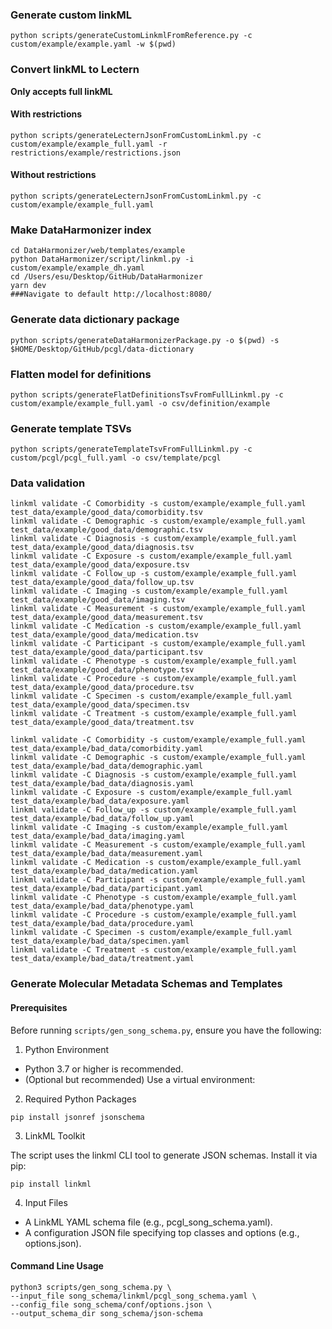 ### Generate custom linkML
```
python scripts/generateCustomLinkmlFromReference.py -c custom/example/example.yaml -w $(pwd)
```
### Convert linkML to Lectern
**Only accepts full linkML**
#### With restrictions
```
python scripts/generateLecternJsonFromCustomLinkml.py -c custom/example/example_full.yaml -r restrictions/example/restrictions.json
```
#### Without restrictions
```
python scripts/generateLecternJsonFromCustomLinkml.py -c custom/example/example_full.yaml
```
### Make DataHarmonizer index
```
cd DataHarmonizer/web/templates/example
python DataHarmonizer/script/linkml.py -i custom/example/example_dh.yaml
cd /Users/esu/Desktop/GitHub/DataHarmonizer
yarn dev
###Navigate to default http://localhost:8080/
```
### Generate data dictionary package
```
python scripts/generateDataHarmonizerPackage.py -o $(pwd) -s $HOME/Desktop/GitHub/pcgl/data-dictionary
```
### Flatten model for definitions
```
python scripts/generateFlatDefinitionsTsvFromFullLinkml.py -c custom/example/example_full.yaml -o csv/definition/example
```
### Generate template TSVs
```
python scripts/generateTemplateTsvFromFullLinkml.py -c custom/pcgl/pcgl_full.yaml -o csv/template/pcgl
```
### Data validation
```
linkml validate -C Comorbidity -s custom/example/example_full.yaml test_data/example/good_data/comorbidity.tsv
linkml validate -C Demographic -s custom/example/example_full.yaml test_data/example/good_data/demographic.tsv
linkml validate -C Diagnosis -s custom/example/example_full.yaml test_data/example/good_data/diagnosis.tsv
linkml validate -C Exposure -s custom/example/example_full.yaml test_data/example/good_data/exposure.tsv
linkml validate -C Follow_up -s custom/example/example_full.yaml test_data/example/good_data/follow_up.tsv
linkml validate -C Imaging -s custom/example/example_full.yaml test_data/example/good_data/imaging.tsv
linkml validate -C Measurement -s custom/example/example_full.yaml test_data/example/good_data/measurement.tsv
linkml validate -C Medication -s custom/example/example_full.yaml test_data/example/good_data/medication.tsv
linkml validate -C Participant -s custom/example/example_full.yaml test_data/example/good_data/participant.tsv
linkml validate -C Phenotype -s custom/example/example_full.yaml test_data/example/good_data/phenotype.tsv
linkml validate -C Procedure -s custom/example/example_full.yaml test_data/example/good_data/procedure.tsv
linkml validate -C Specimen -s custom/example/example_full.yaml test_data/example/good_data/specimen.tsv
linkml validate -C Treatment -s custom/example/example_full.yaml test_data/example/good_data/treatment.tsv

linkml validate -C Comorbidity -s custom/example/example_full.yaml test_data/example/bad_data/comorbidity.yaml
linkml validate -C Demographic -s custom/example/example_full.yaml test_data/example/bad_data/demographic.yaml
linkml validate -C Diagnosis -s custom/example/example_full.yaml test_data/example/bad_data/diagnosis.yaml
linkml validate -C Exposure -s custom/example/example_full.yaml test_data/example/bad_data/exposure.yaml
linkml validate -C Follow_up -s custom/example/example_full.yaml test_data/example/bad_data/follow_up.yaml
linkml validate -C Imaging -s custom/example/example_full.yaml test_data/example/bad_data/imaging.yaml
linkml validate -C Measurement -s custom/example/example_full.yaml test_data/example/bad_data/measurement.yaml
linkml validate -C Medication -s custom/example/example_full.yaml test_data/example/bad_data/medication.yaml
linkml validate -C Participant -s custom/example/example_full.yaml test_data/example/bad_data/participant.yaml
linkml validate -C Phenotype -s custom/example/example_full.yaml test_data/example/bad_data/phenotype.yaml
linkml validate -C Procedure -s custom/example/example_full.yaml test_data/example/bad_data/procedure.yaml
linkml validate -C Specimen -s custom/example/example_full.yaml test_data/example/bad_data/specimen.yaml
linkml validate -C Treatment -s custom/example/example_full.yaml test_data/example/bad_data/treatment.yaml
```

### Generate Molecular Metadata Schemas and Templates
#### Prerequisites
Before running `scripts/gen_song_schema.py`, ensure you have the following:
1. Python Environment

- Python 3.7 or higher is recommended.
- (Optional but recommended) Use a virtual environment:

2. Required Python Packages
```
pip install jsonref jsonschema
```  

3. LinkML Toolkit

The script uses the linkml CLI tool to generate JSON schemas. Install it via pip:
```
pip install linkml
```

4. Input Files
- A LinkML YAML schema file (e.g., pcgl_song_schema.yaml).
- A configuration JSON file specifying top classes and options (e.g., options.json).

#### Command Line Usage
```
python3 scripts/gen_song_schema.py \
--input_file song_schema/linkml/pcgl_song_schema.yaml \
--config_file song_schema/conf/options.json \
--output_schema_dir song_schema/json-schema
```